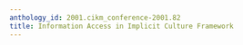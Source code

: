 ```yaml
---
anthology_id: 2001.cikm_conference-2001.82
title: Information Access in Implicit Culture Framework
---
```

